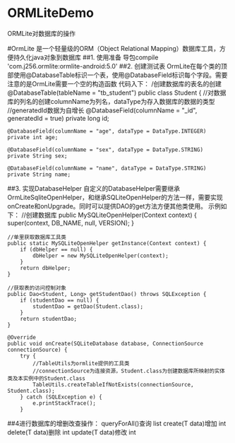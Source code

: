 # ORMLiteDemo
ORMLite对数据库的操作

#OrmLite 是一个轻量级的ORM（Object Relational Mapping）数据库工具，方便持久化java对象到数据库
##1. 使用准备
   导包compile 'com.j256.ormlite:ormlite-android:5.0'
##2. 创建测试表
  OrmLite在每个类的顶部使用@DatabaseTable标识一个表，使用@DatabaseField标识每个字段。需要注意的是OrmLite需要一个空的构造函数
  代码入下：
  /创建数据库的表名的创建
@DatabaseTable(tableName = "tb_student")
public class Student {
    //对数据库的列名的创建columnName为列名，dataType为存入数据库的数据的类型
    //generatedId数据为自增长
    @DatabaseField(columnName = "_id", generatedId = true)
    private long id;

    @DatabaseField(columnName = "age", dataType = DataType.INTEGER)
    private int age;

    @DatabaseField(columnName = "sex", dataType = DataType.STRING)
    private String sex;

    @DatabaseField(columnName = "name", dataType = DataType.STRING)
    private String name;
##3. 实现DatabaseHelper
  自定义的DatabaseHelper需要继承OrmLiteSqliteOpenHelper，和继承SQLiteOpenHelper的方法一样，需要实现onCreate和onUpgrade。同时可以提供DAO的get方法方便其他类使用。
  示例如下：
  //创建数据库
    public MySQLiteOpenHelper(Context context) {
        super(context, DB_NAME, null, VERSION);
    }


    //单里获取数据库工具类
    public static MySQLiteOpenHelper getInstance(Context context) {
        if (dbHelper == null) {
            dbHelper = new MySQLiteOpenHelper(context);
        }
        return dbHelper;
    }

    //获取表的访问控制对象
    public Dao<Student, Long> getStudentDao() throws SQLException {
        if (studentDao == null) {
            studentDao = getDao(Student.class);
        }
        return studentDao;
    }

    @Override
    public void onCreate(SQLiteDatabase database, ConnectionSource connectionSource) {
        try {
            //TableUtils为ormlite提供的工具类
            //connectionSource为连接资源，Student.class为创建数据库所映射的实体类及本实例中的Student.class
            TableUtils.createTableIfNotExists(connectionSource, Student.class);
        } catch (SQLException e) {
            e.printStackTrace();
        }
##4进行数据库的增删改查操作：
   queryForAll()查询  list<T>
   create(T data)增加  int
   delete(T data)删除  int
   update(T data)修改  int
